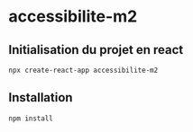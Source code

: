 # accessibilite-m2
## Initialisation du projet en react 
```npx create-react-app accessibilite-m2 ```
## Installation 
``` npm install ```

